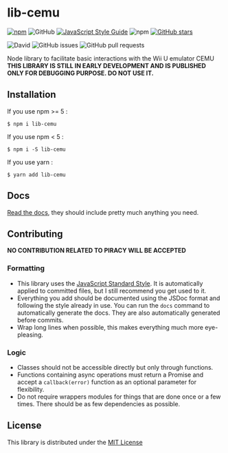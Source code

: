 # lib-cemu
[![npm](https://img.shields.io/npm/v/lib-cemu.svg)](https://www.npmjs.com/package/lib-cemu)
![GitHub](https://img.shields.io/github/license/raftario/lib-cemu.svg)
[![JavaScript Style Guide](https://img.shields.io/badge/code_style-standard-brightgreen.svg)](https://standardjs.com)
![npm](https://img.shields.io/npm/dt/lib-cemu.svg)
[![GitHub stars](https://img.shields.io/github/stars/raftario/lib-cemu.svg?style=social)](https://github.com/raftario/lib-cemu)

![David](https://img.shields.io/david/raftario/lib-cemu.svg)
![GitHub issues](https://img.shields.io/github/issues/raftario/lib-cemu.svg)
![GitHub pull requests](https://img.shields.io/github/issues-pr/raftario/lib-cemu.svg)

Node library to facilitate basic interactions with the Wii U emulator CEMU  
**THIS LIBRARY IS STILL IN EARLY DEVELOPMENT AND IS PUBLISHED ONLY FOR DEBUGGING PURPOSE. DO NOT USE IT.**

## Installation
If you use npm >= 5 :
```console
$ npm i lib-cemu
```
If you use npm < 5 :
```console
$ npm i -S lib-cemu
```
If you use yarn :
```console
$ yarn add lib-cemu
```

## Docs
[Read the docs](DOCS.md), they should include pretty much anything you need.

## Contributing
**NO CONTRIBUTION RELATED TO PIRACY WILL BE ACCEPTED**
### Formatting
* This library uses the [JavaScript Standard Style](https://standardjs.com). It is automatically applied to committed files, but I still recommend you get used to it.
* Everything you add should be documented using the JSDoc format and following the style already in use. You can run the `docs` command to automatically generate the docs. They are also automatically generated before commits.
* Wrap long lines when possible, this makes everything much more eye-pleasing.
### Logic
* Classes should not be accessible directly but only through functions.
* Functions containing async operations must return a Promise and accept a `callback(error)` function as an optional parameter for flexibility.
* Do not require wrappers modules for things that are done once or a few times. There should be as few dependencies as possible.

## License
This library is distributed under the [MIT License](LICENSE)